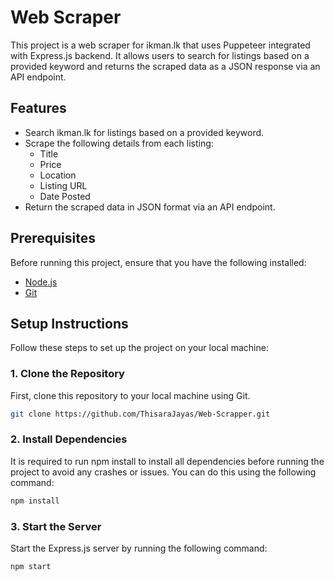 # Web Scraper

This project is a web scraper for ikman.lk that uses Puppeteer integrated with Express.js backend. It allows users to search for listings based on a provided keyword and returns the scraped data as a JSON response via an API endpoint.

## Features

- Search ikman.lk for listings based on a provided keyword.
- Scrape the following details from each listing:
  - Title
  - Price
  - Location
  - Listing URL
  - Date Posted
- Return the scraped data in JSON format via an API endpoint.

## Prerequisites

Before running this project, ensure that you have the following installed:

- [Node.js](https://nodejs.org/)
- [Git](https://git-scm.com/)

## Setup Instructions

Follow these steps to set up the project on your local machine:

### 1. Clone the Repository

First, clone this repository to your local machine using Git.

```bash
git clone https://github.com/ThisaraJayas/Web-Scrapper.git
```

### 2. Install Dependencies
It is required to run npm install to install all dependencies before running the project to avoid any crashes or issues. You can do this using the following command:
```bash
npm install
```

### 3. Start the Server
Start the Express.js server by running the following command:
```bash
npm start